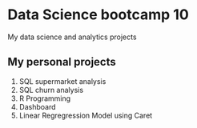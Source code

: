# Data Science bootcamp 10
My data science and analytics projects

## My personal projects

1. SQL supermarket analysis
2. SQL churn analysis
3. R Programming
4. Dashboard
5. Linear Regregression Model using Caret
